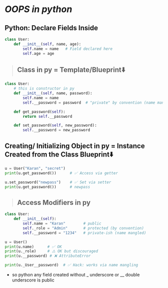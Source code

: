 # **_OOPS in python_**

## **Python: Declare Fields Inside**

```python
class User:
    def __init__(self, name, age):
        self.name = name   # Field declared here
        self.age = age
```

> ## **Class in py = Template/Blueprint⬇️**

```python
class User:
    # this is constructor in py
    def __init__(self, name, password):
        self.name = name
        self.__password = password  # "private" by convention (name mangling)

    def get_password(self):
        return self.__password

    def set_password(self, new_password):
        self.__password = new_password
```

## **Creating/ Initializing Object in py = Instance Created from the Class Blueprint⬇️**

```python
u = User("Karan", "secret")
print(u.get_password())      # ✅ Access via getter

u.set_password("newpass")    # ✅ Set via setter
print(u.get_password())      # newpass

```

> ## **Access Modifiers in py**

```python
class User:
    def __init__(self):
        self.name = "Karan"        # public
        self._role = "Admin"       # protected (by convention)
        self.__password = "1234"   # private-ish (name mangled)

u = User()
print(u.name)      # ✅ OK
print(u._role)     # ⚠️ OK but discouraged
print(u.__password) # ❌ AttributeError

print(u._User__password)  # ✅ Hack: works via name mangling

```

- so python any field created without \_ underscore or \_\_ double underscore is public
